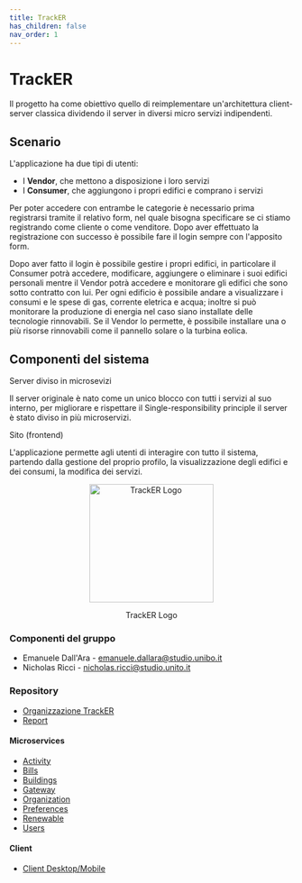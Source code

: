 ```yaml
---
title: TrackER
has_children: false
nav_order: 1
---
```


# TrackER

Il progetto ha come obiettivo quello di reimplementare un'architettura client-server classica dividendo il server in diversi micro servizi indipendenti.


## Scenario
L'applicazione ha due tipi di utenti: 
- I **Vendor**, che mettono a disposizione i loro servizi
- I **Consumer**, che aggiungono i propri edifici e comprano i servizi

Per poter accedere con entrambe le categorie è necessario prima registrarsi tramite il relativo form, nel quale bisogna specificare se ci stiamo registrando come cliente o come venditore. Dopo aver effettuato la registrazione con successo è possibile fare il login sempre con l'apposito form. 

Dopo aver fatto il login è possibile gestire i propri edifici, in particolare il Consumer potrà accedere, modificare, aggiungere o eliminare i suoi edifici personali mentre il Vendor potrà accedere e monitorare gli edifici che sono sotto contratto con lui.
Per ogni edificio è possibile andare a visualizzare i consumi e le spese di gas, corrente eletrica e acqua; inoltre si può monitorare la produzione di energia nel caso siano installate delle tecnologie rinnovabili. Se il Vendor lo permette, è possibile installare una o più risorse rinnovabili come il pannello solare o la turbina eolica.

## Componenti del sistema
<p>Server diviso in microsevizi</p>

Il server originale è nato come un unico blocco con tutti i servizi al suo interno, per migliorare e rispettare il Single-responsibility principle il server è stato diviso in più microservizi.

<p>Sito (frontend)</p>

L'applicazione permette agli utenti di interagire con tutto il sistema, partendo dalla gestione del proprio profilo, la visualizzazione degli edifici e dei consumi, la modifica dei servizi.

<div align="center">
<img src="img/Tracker Logo.png" alt="TrackER Logo"  width="220px" height="210px">
<p align="center">TrackER Logo</p>
</div>

### Componenti del gruppo
- Emanuele Dall'Ara  - <emanuele.dallara@studio.unibo.it>
- Nicholas Ricci  - <nicholas.ricci@studio.unito.it>

### Repository
- [Organizzazione TrackER](https://github.com/TrackER-Corporation)
- [Report](https://github.com/TrackER-Corporation/TrackER-Report)

#### Microservices
- [Activity](https://github.com/TrackER-Corporation/tracker-activity-service)
- [Bills](https://github.com/TrackER-Corporation/tracker-bills-service)
- [Buildings](https://github.com/TrackER-Corporation/tracker-buildings-service)
- [Gateway](https://github.com/TrackER-Corporation/tracker-gateway-service)
- [Organization](https://github.com/TrackER-Corporation/tracker-organization-service)
- [Preferences](https://github.com/TrackER-Corporation/tracker-preferences-service)
- [Renewable](https://github.com/TrackER-Corporation/tracker-renewable-service)
- [Users](https://github.com/TrackER-Corporation/tracker-users-service)

#### Client
- [Client Desktop/Mobile](https://github.com/TrackER-Corporation/TrackER-UI)

